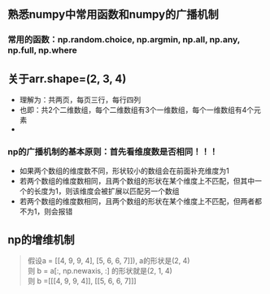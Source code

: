 ## 熟悉numpy中常用函数和numpy的广播机制

### 常用的函数：np.random.choice, np.argmin, np.all, np.any, np.full, np.where

## 关于arr.shape=(2, 3, 4)
- 理解为：共两页，每页三行，每行四列
- 也即：共2个二维数组，每个二维数组有3个一维数组，每个一维数组有4个元素
- 
### np的广播机制的基本原则：首先看维度数是否相同！！！
- 如果两个数组的维度数不同，形状较小的数组会在前面补充维度为1
- 若两个数组的维度数相同，且两个数组的形状在某个维度上不匹配，但其中一个的长度为1，则该维度会被扩展以匹配另一个数组
- 若两个数组的维度数相同，且两个数组的形状在某个维度上不匹配，但两者都不为1，则会报错

## np的增维机制
> 假设a = [[4, 9, 9, 4], [5, 6, 6, 7]]), a的形状是(2, 4)  
则 b = a[:, np.newaxis, :] 的形状就是(2, 1, 4)  
则 b =[[[4, 9, 9, 4]], [[5, 6, 6, 7]]]